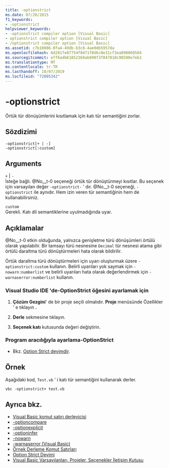 ```yaml
---
title: -optionstrict
ms.date: 07/20/2015
f1_keywords:
- -optionstrict
helpviewer_keywords:
- -optionstrict compiler option [Visual Basic]
- optionstrict compiler option [Visual Basic]
- /optionstrict compiler option [Visual Basic]
ms.assetid: c7b10086-0fa4-49db-b3c8-4ae0db5957da
ms.openlocfilehash: 6d281fe07754f0471f8d6c0e31cf3ea890060504
ms.sourcegitcommit: eff6adb61852369ab690f3f047818c90580e7eb1
ms.translationtype: MT
ms.contentlocale: tr-TR
ms.lasthandoff: 10/07/2019
ms.locfileid: "72005342"
---
```

# <a name="-optionstrict"></a>-optionstrict
Örtük tür dönüşümlerini kısıtlamak için katı tür semantiğini zorlar.  
  
## <a name="syntax"></a>Sözdizimi  
  
```console  
-optionstrict[+ | -]  
-optionstrict[:custom]  
```  
  
## <a name="arguments"></a>Arguments  
 `+` &#124; `-`  
 İsteğe bağlı. @No__t-0 seçeneği örtük tür dönüştürmeyi kısıtlar. Bu seçenek için varsayılan değer `-optionstrict-` ' dır. @No__t-0 seçeneği, `-optionstrict` ile aynıdır. Hem izin veren tür semantiğinin hem de kullanabilirsiniz.  
  
 `custom`  
 Gerekli. Katı dil semantiklerine uyulmadığında uyar.  
  
## <a name="remarks"></a>Açıklamalar  
 @No__t-0 etkin olduğunda, yalnızca genişletme türü dönüşümleri örtülü olarak yapılabilir. Bir tamsayı türü nesnesine `Decimal` tür nesnesi atama gibi örtülü daraltma türü dönüştürmeleri hata olarak bildirilir.  
  
 Örtük daraltma türü dönüştürmeleri için uyarı oluşturmak üzere `-optionstrict:custom` kullanın. Belirli uyarıları yok saymak için `-nowarn:numberlist` ve belirli uyarıları hata olarak değerlendirmek için `-warnaserror:numberlist` kullanın.  
  
### <a name="to-set--optionstrict-in-the-visual-studio-ide"></a>Visual Studio IDE 'de-OptionStrict öğesini ayarlamak için  
  
1. **Çözüm Gezgini**' de bir proje seçili olmalıdır. **Proje** menüsünde Özellikler ' e tıklayın **.**   
  
2. **Derle** sekmesine tıklayın.  
  
3. **Seçenek katı** kutusunda değeri değiştirin.  
  
### <a name="to-set--optionstrict-programmatically"></a>Program aracılığıyla ayarlama-OptionStrict  
  
- Bkz. [Option Strict deyimdir](../../../visual-basic/language-reference/statements/option-strict-statement.md).  
  
## <a name="example"></a>Örnek  
 Aşağıdaki kod, `Test.vb` ' i katı tür semantiğini kullanarak derler.  
  
```console
vbc -optionstrict+ test.vb  
```  
  
## <a name="see-also"></a>Ayrıca bkz.

- [Visual Basic komut satırı derleyicisi](../../../visual-basic/reference/command-line-compiler/index.md)
- [-optioncompare](../../../visual-basic/reference/command-line-compiler/optioncompare.md)
- [-optionexplicit](../../../visual-basic/reference/command-line-compiler/optionexplicit.md)
- [-optioninfer](../../../visual-basic/reference/command-line-compiler/optioninfer.md)
- [-nowarn](../../../visual-basic/reference/command-line-compiler/nowarn.md)
- [-warnaserror (Visual Basic)](../../../visual-basic/reference/command-line-compiler/warnaserror.md)
- [Örnek Derleme Komut Satırları](../../../visual-basic/reference/command-line-compiler/sample-compilation-command-lines.md)
- [Option Strict Deyimi](../../../visual-basic/language-reference/statements/option-strict-statement.md)
- [Visual Basic Varsayılanları, Projeler, Seçenekler İletişim Kutusu](/visualstudio/ide/reference/visual-basic-defaults-projects-options-dialog-box)
